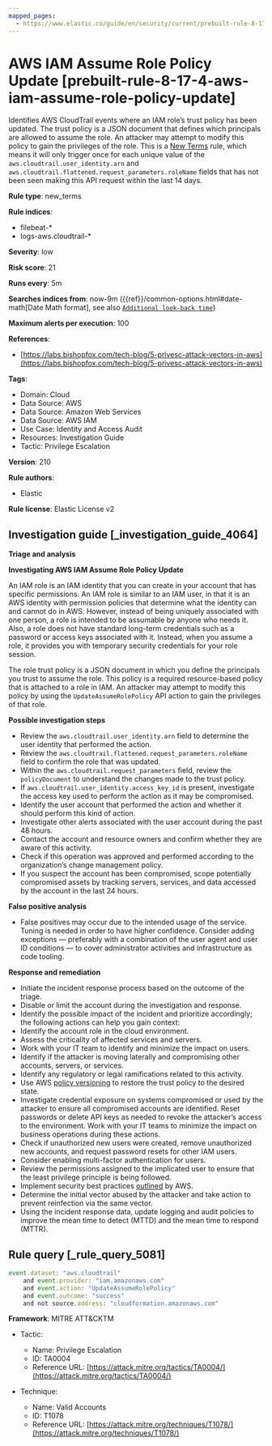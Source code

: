 ```yaml
---
mapped_pages:
  - https://www.elastic.co/guide/en/security/current/prebuilt-rule-8-17-4-aws-iam-assume-role-policy-update.html
---
```


# AWS IAM Assume Role Policy Update [prebuilt-rule-8-17-4-aws-iam-assume-role-policy-update]

Identifies AWS CloudTrail events where an IAM role’s trust policy has been updated. The trust policy is a JSON document that defines which principals are allowed to assume the role. An attacker may attempt to modify this policy to gain the privileges of the role. This is a [New Terms](docs-content://solutions/security/detect-and-alert/create-detection-rule.md#create-new-terms-rule) rule, which means it will only trigger once for each unique value of the `aws.cloudtrail.user_identity.arn` and `aws.cloudtrail.flattened.request_parameters.roleName` fields that has not been seen making this API request within the last 14 days.

**Rule type**: new_terms

**Rule indices**:

* filebeat-*
* logs-aws.cloudtrail-*

**Severity**: low

**Risk score**: 21

**Runs every**: 5m

**Searches indices from**: now-9m ({{ref}}/common-options.html#date-math[Date Math format], see also [`Additional look-back time`](docs-content://solutions/security/detect-and-alert/create-detection-rule.md#rule-schedule))

**Maximum alerts per execution**: 100

**References**:

* [https://labs.bishopfox.com/tech-blog/5-privesc-attack-vectors-in-aws](https://labs.bishopfox.com/tech-blog/5-privesc-attack-vectors-in-aws)

**Tags**:

* Domain: Cloud
* Data Source: AWS
* Data Source: Amazon Web Services
* Data Source: AWS IAM
* Use Case: Identity and Access Audit
* Resources: Investigation Guide
* Tactic: Privilege Escalation

**Version**: 210

**Rule authors**:

* Elastic

**Rule license**: Elastic License v2

## Investigation guide [_investigation_guide_4064]

**Triage and analysis**

**Investigating AWS IAM Assume Role Policy Update**

An IAM role is an IAM identity that you can create in your account that has specific permissions. An IAM role is similar to an IAM user, in that it is an AWS identity with permission policies that determine what the identity can and cannot do in AWS. However, instead of being uniquely associated with one person, a role is intended to be assumable by anyone who needs it. Also, a role does not have standard long-term credentials such as a password or access keys associated with it. Instead, when you assume a role, it provides you with temporary security credentials for your role session.

The role trust policy is a JSON document in which you define the principals you trust to assume the role. This policy is a required resource-based policy that is attached to a role in IAM. An attacker may attempt to modify this policy by using the `UpdateAssumeRolePolicy` API action to gain the privileges of that role.

**Possible investigation steps**

* Review the `aws.cloudtrail.user_identity.arn` field to determine the user identity that performed the action.
* Review the `aws.cloudtrail.flattened.request_parameters.roleName` field to confirm the role that was updated.
* Within the `aws.cloudtrail.request_parameters` field, review the `policyDocument` to understand the changes made to the trust policy.
* If `aws.cloudtrail.user_identity.access_key_id` is present, investigate the access key used to perform the action as it may be compromised.
* Identify the user account that performed the action and whether it should perform this kind of action.
* Investigate other alerts associated with the user account during the past 48 hours.
* Contact the account and resource owners and confirm whether they are aware of this activity.
* Check if this operation was approved and performed according to the organization’s change management policy.
* If you suspect the account has been compromised, scope potentially compromised assets by tracking servers, services, and data accessed by the account in the last 24 hours.

**False positive analysis**

* False positives may occur due to the intended usage of the service. Tuning is needed in order to have higher confidence. Consider adding exceptions — preferably with a combination of the user agent and user ID conditions — to cover administrator activities and infrastructure as code tooling.

**Response and remediation**

* Initiate the incident response process based on the outcome of the triage.
* Disable or limit the account during the investigation and response.
* Identify the possible impact of the incident and prioritize accordingly; the following actions can help you gain context:
* Identify the account role in the cloud environment.
* Assess the criticality of affected services and servers.
* Work with your IT team to identify and minimize the impact on users.
* Identify if the attacker is moving laterally and compromising other accounts, servers, or services.
* Identify any regulatory or legal ramifications related to this activity.
* Use AWS [policy versioning](https://docs.aws.amazon.com/IAM/latest/UserGuide/access_policies_managed-versioning.html) to restore the trust policy to the desired state.
* Investigate credential exposure on systems compromised or used by the attacker to ensure all compromised accounts are identified. Reset passwords or delete API keys as needed to revoke the attacker’s access to the environment. Work with your IT teams to minimize the impact on business operations during these actions.
* Check if unauthorized new users were created, remove unauthorized new accounts, and request password resets for other IAM users.
* Consider enabling multi-factor authentication for users.
* Review the permissions assigned to the implicated user to ensure that the least privilege principle is being followed.
* Implement security best practices [outlined](https://aws.amazon.com/premiumsupport/knowledge-center/security-best-practices/) by AWS.
* Determine the initial vector abused by the attacker and take action to prevent reinfection via the same vector.
* Using the incident response data, update logging and audit policies to improve the mean time to detect (MTTD) and the mean time to respond (MTTR).


## Rule query [_rule_query_5081]

```js
event.dataset: "aws.cloudtrail"
    and event.provider: "iam.amazonaws.com"
    and event.action: "UpdateAssumeRolePolicy"
    and event.outcome: "success"
    and not source.address: "cloudformation.amazonaws.com"
```

**Framework**: MITRE ATT&CKTM

* Tactic:

    * Name: Privilege Escalation
    * ID: TA0004
    * Reference URL: [https://attack.mitre.org/tactics/TA0004/](https://attack.mitre.org/tactics/TA0004/)

* Technique:

    * Name: Valid Accounts
    * ID: T1078
    * Reference URL: [https://attack.mitre.org/techniques/T1078/](https://attack.mitre.org/techniques/T1078/)




